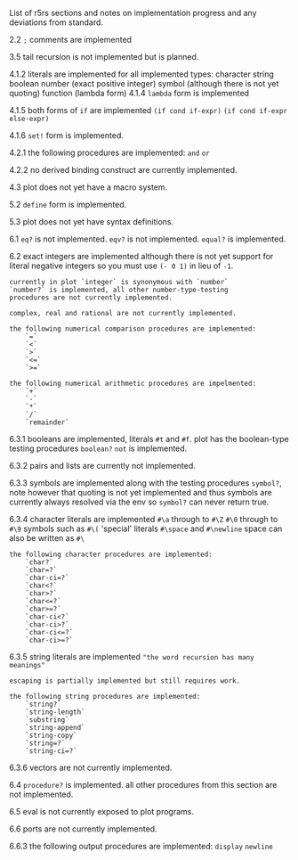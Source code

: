 List of r5rs sections and notes on implementation progress and any deviations from standard.

2.2
    `;` comments are implemented

3.5
    tail recursion is not implemented but is planned.

4.1.2
    literals are implemented for all implemented types:
        character
        string
        boolean
        number (exact positive integer)
        symbol (although there is not yet quoting)
        function (lambda form)
4.1.4
    `lambda` form is implemented

4.1.5
    both forms of `if` are implemented
    `(if cond if-expr)`
    `(if cond if-expr else-expr)`

4.1.6
    `set!` form is implemented.


4.2.1
    the following procedures are implemented:
        `and`
        `or`

4.2.2
    no derived binding construct are currently implemented.

4.3
    plot does not yet have a macro system.

5.2
    `define` form is implemented.

5.3
    plot does not yet have syntax definitions.

6.1
    `eq?` is not implemented.
    `eqv?` is not implemented.
    `equal?` is implemented.

6.2
    exact integers are implemented although
    there is not yet support for literal negative integers
    so you must use `(- 0 1)` in lieu of `-1`.

    currently in plot `integer` is synonymous with `number`
    `number?` is implemented, all other number-type-testing
    procedures are not currently implemented.

    complex, real and rational are not currently implemented.

    the following numerical comparison procedures are implemented:
        `=`
        `<`
        `>`
        `<=`
        `>=`

    the following numerical arithmetic procedures are impelmented:
        `+`
        `-`
        `*`
        `/`
        `remainder`

6.3.1
    booleans are implemented, literals `#t` and `#f`.
    plot has the boolean-type testing procedures `boolean?`
    `not` is implemented.

6.3.2
    pairs and lists are currently not implemented.

6.3.3
    symbols are implemented along with the testing procedures `symbol?`,
    note however that quoting is not yet implemented and thus symbols
    are currently always resolved via the env so `symbol?` can never return true.

6.3.4
    character literals are implemented
        `#\a` through to `#\Z`
        `#\0` through to `#\9`
        symbols such as `#\(`
        'special' literals `#\space` and `#\newline`
        space can also be written as `#\ `

    the following character procedures are implemented:
        `char?`
        `char=?`
        `char-ci=?`
        `char<?`
        `char>?`
        `char<=?`
        `char>=?`
        `char-ci<?`
        `char-ci>?`
        `char-ci<=?`
        `char-ci>=?`

6.3.5
    string literals are implemented
        `"the word recursion has many meanings"`

    escaping is partially implemented but still requires work.

    the following string procedures are implemented:
        `string?`
        `string-length`
        `substring`
        `string-append`
        `string-copy`
        `string=?`
        `string-ci=?`

6.3.6
    vectors are not currently implemented.

6.4
    `procedure?` is implemented.
    all other procedures from this section are not implemented.

6.5
    eval is not currently exposed to plot programs.

6.6
    ports are not currently implemented.

6.6.3
    the following output procedures are implemented:
        `display`
        `newline`

